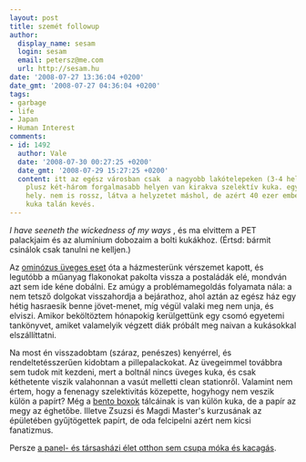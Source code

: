 ```yaml
---
layout: post
title: szemét followup
author:
  display_name: sesam
  login: sesam
  email: petersz@me.com
  url: http://sesam.hu
date: '2008-07-27 13:36:04 +0200'
date_gmt: '2008-07-27 04:36:04 +0200'
tags:
- garbage
- life
- Japan
- Human Interest
comments:
- id: 1492
  author: Vale
  date: '2008-07-30 00:27:25 +0200'
  date_gmt: '2008-07-29 15:27:25 +0200'
  content: itt az egész városban csak  a nagyobb lakótelepeken (3-4 hely) meg még
    plusz két-három forgalmasabb helyen van kirakva szelektív kuka. egy-kettő per
    hely. nem is rossz, látva a helyzetet máshol, de azért 40 ezer emberre 15 ilyen
    kuka talán kevés.
---
```


_I have seeneth the wickedness of my ways_ , és ma elvittem a PET palackjaim és az alumínium dobozaim a bolti kukákhoz. (Értsd: bármit csinálok csak tanulni ne kelljen.)

Az [ominózus üveges eset](http://sesam.hu/2008/06/16/szemet-dolgok) óta a házmesterünk vérszemet kapott, és legutóbb a műanyag flakonokat pakolta vissza a postaládák elé, mondván azt sem ide kéne dobálni. Ez amúgy a problémamegoldás folyamata nála: a nem tetsző dolgokat visszahordja a bejárathoz, ahol aztán az egész ház egy hétig hasraesik benne jövet-menet, míg végül valaki meg nem unja, és elviszi. Amikor beköltöztem hónapokig kerülgettünk egy csomó egyetemi tankönyvet, amiket valamelyik végzett diák próbált meg naivan a kukásokkal elszállíttatni.

Na most én visszadobtam (száraz, penészes) kenyérrel, és rendeltetésszerűen kidobtam a pillepalackokat. Az üvegeimmel továbbra sem tudok mit kezdeni, mert a boltnál nincs üveges kuka, és csak kéthetente viszik valahonnan a vasút melletti clean stationről. Valamint nem értem, hogy a fenenagy szelektivitás közepette, hogyhogy nem veszik külön a papírt? Még a [bento boxok](http://en.wikipedia.org/wiki/Bento) tálcáinak is van külön kuka, de a papír az megy az éghetőbe. Illetve Zsuzsi és Magdi Master's kurzusának az épületében gyűjtögettek papírt, de oda felcipelni azért nem kicsi fanatizmus.

Persze [a panel- és társasházi élet otthon sem csupa móka és kacagás](http://isolde.hu/archives/2008/07/16/Rogvalosag_gyongyhalaszat_armageddon).
